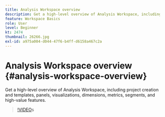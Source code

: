 ```yaml
---
title: Analysis Workspace overview
description: Get a high-level overview of Analysis Workspace, including project creation and templates, panels, visualizations, dimensions, metrics, segments, and high-value features.
feature: Workspace Basics
role: User
level: Beginner
kt: 2474
thumbnail: 26266.jpg
exl-id: a975a004-d044-47f6-b4ff-d6158a467c2a
---
```

# Analysis Workspace overview {#analysis-workspace-overview}

Get a high-level overview of Analysis Workspace, including project creation and templates, panels, visualizations, dimensions, metrics, segments, and high-value features.

>[!VIDEO](https://video.tv.adobe.com/v/26266/?quality=12)s